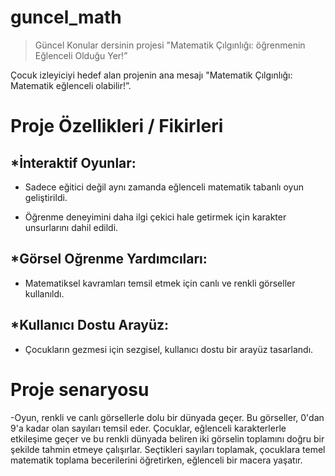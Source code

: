 # guncel_math
> Güncel Konular dersinin projesi
> "Matematik Çılgınlığı: öğrenmenin Eğlenceli Olduğu Yer!”

Çocuk izleyiciyi hedef alan projenin ana mesajı "Matematik Çılgınlığı: Matematik eğlenceli olabilir!”.

# Proje Özellikleri / Fikirleri

## *İnteraktif Oyunlar:

 - Sadece eğitici değil aynı zamanda eğlenceli matematik tabanlı oyun geliştirildi.

 - Öğrenme deneyimini daha ilgi çekici hale getirmek için karakter unsurlarını dahil edildi.

## *Görsel Oğrenme Yardımcıları:

 - Matematiksel kavramları temsil etmek için canlı ve renkli görseller kullanıldı.

## *Kullanıcı Dostu Arayüz:

 - Çocukların gezmesi için sezgisel, kullanıcı dostu bir arayüz tasarlandı.


# Proje senaryosu

-Oyun, renkli ve canlı görsellerle dolu bir dünyada geçer. Bu görseller, 0'dan 9'a kadar olan sayıları temsil eder. Çocuklar, eğlenceli karakterlerle etkileşime geçer ve bu renkli dünyada beliren iki görselin toplamını doğru bir şekilde tahmin etmeye çalışırlar. Seçtikleri sayıları toplamak, çocuklara temel matematik toplama becerilerini öğretirken, eğlenceli bir macera yaşatır.
